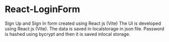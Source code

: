 # React-LoginForm
Sign Up and Sign In form created using React js (Vite)
The UI is developed using React js (Vite).
The data is saved in localstorage in json file.
Password is hashed using bycrypt and then it is saved inlocal storage.

